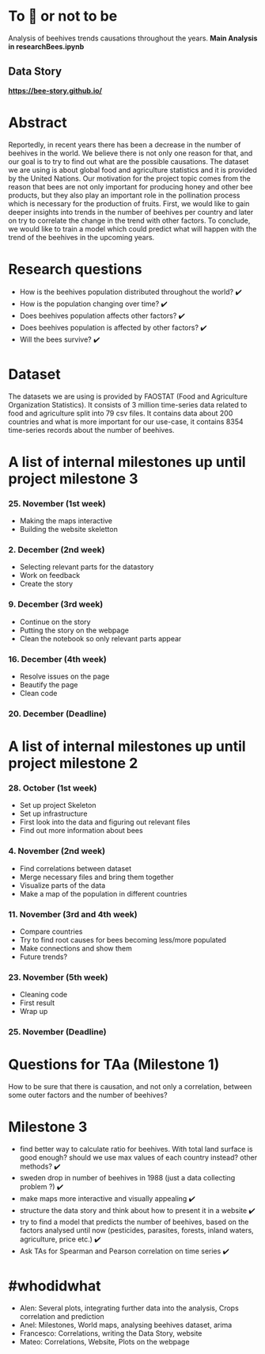 # To :honeybee: or not to be 
Analysis of beehives trends causations throughout the years.
**Main Analysis in researchBees.ipynb**  
## Data Story
**https://bee-story.github.io/** 

# Abstract
Reportedly, in recent years there has been a decrease in the number of beehives in the world. We believe there is not only one reason for that, and our goal is to try to find out what are the possible causations. The dataset we are using is about global food and agriculture statistics and it is provided by the United Nations. Our motivation for the project topic comes from the reason that bees are not only important for producing honey and other bee products, but they also play an important role in the pollination process which is necessary for the production of fruits. First, we would like to gain deeper insights into trends in the number of beehives per country and later on try to correlate the change in the trend with other factors. To conclude, we would like to train a model which could predict what will happen with the trend of the beehives in the upcoming years.
 
# Research questions
- How is the beehives population distributed throughout the world? :heavy_check_mark:
- How is the population changing over time? :heavy_check_mark:
- Does beehives population affects other factors? :heavy_check_mark:
- Does beehives population is affected by other factors? :heavy_check_mark:
- Will the bees survive? :heavy_check_mark:

# Dataset
The datasets we are using is provided by FAOSTAT (Food and Agriculture Organization Statistics). It consists of 3 million time-series data related to food and agriculture split into 79 csv files. It contains data about 200 countries and what is more important for our use-case, it contains 8354 time-series records about the number of beehives.

# A list of internal milestones up until project milestone 3
### 25. November (1st week)
- Making the maps interactive
- Building the website skeletton

### 2. December (2nd week)
- Selecting relevant parts for the datastory
- Work on feedback
- Create the story 

### 9. December (3rd week)
- Continue on the story 
- Putting the story on the webpage
- Clean the notebook so only relevant parts appear

### 16. December (4th week)
- Resolve issues on the page
- Beautify the page 
- Clean code 

### 20. December (Deadline)

# A list of internal milestones up until project milestone 2
### 28. October (1st week)
- Set up project Skeleton
- Set up infrastructure 
- First look into the data and figuring out relevant files 
- Find out more information about bees

### 4. November (2nd week)
- Find correlations between dataset
- Merge necessary files and bring them together
- Visualize parts of the data 
- Make a map of the population in different countries 

### 11. November (3rd and 4th week)
- Compare countries
- Try to find root causes for bees becoming less/more populated 
- Make connections and show them
- Future trends?

### 23. November (5th week)
- Cleaning code
- First result
- Wrap up 

### 25. November (Deadline) 

# Questions for TAa (Milestone 1)
How to be sure that there is causation, and not only a correlation, between some outer factors and the number of beehives?

# Milestone 3 
 - find better way to calculate ratio for beehives. With total land surface is good enough? should we use max values of each country instead? other methods? :heavy_check_mark:
 - sweden drop in number of beehives in 1988 (just a data collecting problem ?) :heavy_check_mark:
 - make maps more interactive and visually appealing :heavy_check_mark:
 - structure the data story and think about how to present it in a website :heavy_check_mark:
 - try to find a model that predicts the number of beehives, based on the factors analysed until now (pesticides, parasites, forests, inland waters, agriculture, price etc.) :heavy_check_mark:
 - Ask TAs for Spearman and Pearson correlation on time series :heavy_check_mark:

# #whodidwhat

- Alen:         Several plots, integrating further data into the analysis, Crops correlation and prediction
- Anel:         Milestones, World maps, analysing beehives dataset, arima
- Francesco:    Correlations, writing the Data Story, website
- Mateo:        Correlations, Website, Plots on the webpage
